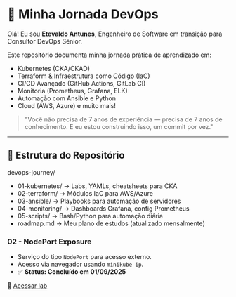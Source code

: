 # 🚀 Minha Jornada DevOps

Olá! Eu sou **Etevaldo Antunes**, Engenheiro de Software em transição para Consultor DevOps Sênior.

Este repositório documenta minha jornada prática de aprendizado em:

- Kubernetes (CKA/CKAD)
- Terraform & Infraestrutura como Código (IaC)
- CI/CD Avançado (GitHub Actions, GitLab CI)
- Monitoria (Prometheus, Grafana, ELK)
- Automação com Ansible e Python
- Cloud (AWS, Azure) e muito mais!

> "Você não precisa de 7 anos de experiência — precisa de 7 anos de conhecimento. E eu estou construindo isso, um commit por vez."

---

## 📂 Estrutura do Repositório

devops-journey/

- 01-kubernetes/ → Labs, YAMLs, cheatsheets para CKA
- 02-terraform/ → Módulos IaC para AWS/Azure
- 03-ansible/ → Playbooks para automação de servidores
- 04-monitoring/ → Dashboards Grafana, config Prometheus
- 05-scripts/ → Bash/Python para automação diária
- roadmap.md → Meu plano de estudos (atualizado mensalmente)

### 02 - NodePort Exposure

- Serviço do tipo `NodePort` para acesso externo.
- Acesso via navegador usando `minikube ip`.
- ✅ **Status: Concluído em 01/09/2025**

🔗 [Acessar lab](01-kubernetes/lab-02-nodeport/)
